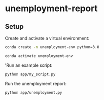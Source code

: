 # unemployment-report

## Setup


Create and activate a virtual environment:

```sh
conda create -n unemployment-env python=3.8

conda activate unemployment-env
```
'Run an example script:

```sh
python app/my_script.py
```

Run the unemployment report:

```sh
python app/unemployment.py
```